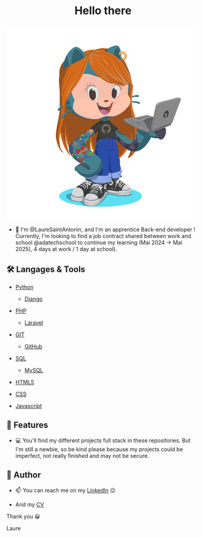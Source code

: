 # <p align="center">Hello there</p>

![Image](m_octocat-1712077407463.png)

- 👋 I'm @LaureSaintAntonin, and I'm an apprentice Back-end developer ! Currently,
I'm looking to find a job contract shared between work and school @adatechschool to
continue my learning (Mai 2024 -> Mai 2025), 4 days at work / 1 day at school).


## 🛠️ Langages & Tools
- [Python](https://www.python.org//)
    - [Django](https://www.djangoproject.com//)
- [PHP](https://www.php.net/manual/fr/intro-whatis.php/)
    - [Laravel](https://laravel.com/)
- [GIT](https://git-scm.com/)
    - [GitHub](https://github.com/)
- [SQL](https://sql.sh/)
    - [MySQL](https://www.mysql.com/fr/)
 
- [HTML5](https://fr.wikipedia.org/wiki/HTML5/)
- [CSS](https://fr.wikipedia.org/wiki/Feuilles_de_style_en_cascade/)
- [Javascript](https://fr.wikipedia.org/wiki/JavaScript/)



## 🧐 Features    
- 💻 You'll find my different projects full stack in these repositories. But I'm still a
newbie, so be kind please because my projects could be imperfect, not really finished and may not be secure. 


## 🙇 Author

        

- 📫 You can reach me on my 
[LinkedIn](https://www.linkedin.com/in/lauresaintantonin/)
         😉
        
- And my [CV](https://github.com/LaureSaintAntonin/LaureSaintAntonin/blob/main/LaureSaintAntonin_DevBackEnd_Alternance2.pdf)


Thank you 😀

Laure
